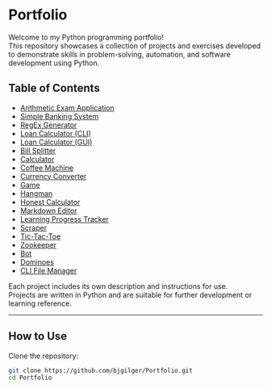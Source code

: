 # Portfolio

Welcome to my Python programming portfolio!  
This repository showcases a collection of projects and exercises developed to demonstrate skills in problem-solving, automation, and software development using Python.

## Table of Contents

- [Arithmetic Exam Application](arithmetic.py)
- [Simple Banking System](#banking)
- [RegEx Generator](#regex)
- [Loan Calculator (CLI)](#loan-calculator-cli)
- [Loan Calculator (GUI)](#loan-calculator-gui)
- [Bill Splitter](#billsplitterpy)
- [Calculator](#calculatorpy)
- [Coffee Machine](#coffee_machinepy)
- [Currency Converter](#currency_converterpy)
- [Game](#gamepy)
- [Hangman](#hangmanpy)
- [Honest Calculator](#honest_calcpy)
- [Markdown Editor](#markdown_editorpy)
- [Learning Progress Tracker](#learningprogresstrackerpy)
- [Scraper](#scraperpy)
- [Tic-Tac-Toe](#tictatoepy)
- [Zookeeper](#zookeeperpy)
- [Bot](#bot)
- [Dominoes](#dominoes)
- [CLI File Manager](#manager.py)

Each project includes its own description and instructions for use.  
Projects are written in Python and are suitable for further development or learning reference.

---

## How to Use

Clone the repository:

```bash
git clone https://github.com/bjgilger/Portfolio.git
cd Portfolio

